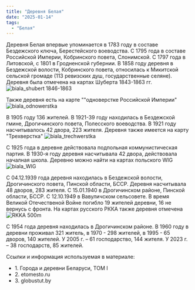 ```yaml
---
title: "Деревня Белая"
date: "2025-01-14"
tags:
  - "Белая"
---
```


Деревня Белая впервые упоминается  в 1783 году в составе Бездежского ключа, Берестейского воеводства. С 1795 года в составе Российской Империи, Кобринского повета, Слонимской. С 1797 года в Литовской, с 1801 в Гродненской губернии.
В 1858 году деревня в Бездежской волости, Кобринского повета, относилась к Микитской сельской громаде (113 ревизских душ, государственные селяне).
Деревня была отмечена на картах Шуберта 1843-1863 гг.
![biala_shubert 1846-1863](https://github.com/user-attachments/assets/4e837335-b75d-43f6-bf24-e69243f4f4bd)

Также деревня есть на карте ""одноверстке Российской Империи"
![biala_odnowerstka](https://github.com/user-attachments/assets/e8d2b71e-553c-47d8-a9dd-e23c82a1640e)

В 1905 году 136 жителей. В 1921-39 году находилась в Бездежской гмине, Дрогичинского повета, Полесского воеводства. В 1921 году насчитывалось 42 двора, 223 жителя. 
Деревня также имеется на карту "Трехверстка"
![biala_trechwerstka](https://github.com/user-attachments/assets/1ef73189-c05d-433c-bc18-70bb614a85c2)

С 1925 года в деревне действовала подпольная коммунистическая партия. В 1930-я году деревня насчитывала 42 двора, действовала началная школа.
Деревню можно найти на картах польского WIG
![biala_WIG](https://github.com/user-attachments/assets/0220fb90-2891-4428-ba4f-787b6a40c878)

С 04.12.1939 года деревня находилась в Бездежской волости, Дрогичинского повета, Пинской области, БССР. Деревня насчитывала 48 дворов, 283 жителя. 
С 15.01.1940 в Дрогичинском районе, Пинской области, БССР. С 12.10.1949 в Вавуличском сельсовете. 
В время Великой Отечественой Войне погибло 19 жителей деревни, 16 не вернусь с фронта.
На картах русского РККА также деревня отмечена
![RKKA 500m](https://github.com/user-attachments/assets/5fe3567e-77b8-41ae-989f-23fa08b16dfa)

С 1954 года деревня находилась в Дрогичинском районе. В 1960 году в деревни проживал 321 житель,  в 1970 - 298 жителей, в 1995 - 65 дворов, 140 жителей.
У 2005 г. – 61 господарство, 144 жителя. У 2023 г. – 38 господарств, 85 жителей.

Ссылки и информация используемая в материале:
- 1\. Города и деревни Беларуси, ТОМ I
- 2\. etomesto.ru
- 3\. globustut.by
